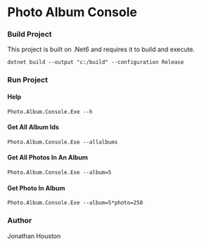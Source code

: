 # Photo Album Console

### Build Project
This project is built on .Net6 and requires it to build and execute.

```
dotnet build --output "c:/build" --configuration Release
```

### Run Project

#### Help
```
Photo.Album.Console.Exe --h
```

#### Get All Album Ids
```
Photo.Album.Console.Exe --allalbums
```

#### Get All Photos In An Album
```
Photo.Album.Console.Exe --album=5
```

#### Get Photo In Album
```
Photo.Album.Console.Exe --album=5*photo=250
```


### Author
Jonathan Houston